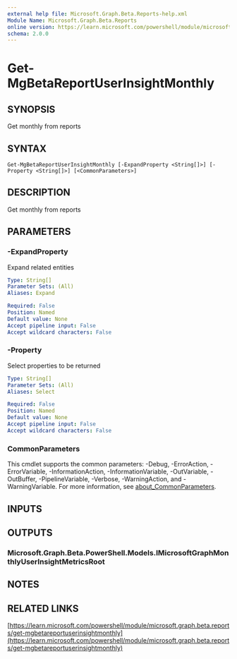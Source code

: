 ```yaml
---
external help file: Microsoft.Graph.Beta.Reports-help.xml
Module Name: Microsoft.Graph.Beta.Reports
online version: https://learn.microsoft.com/powershell/module/microsoft.graph.beta.reports/get-mgbetareportuserinsightmonthly
schema: 2.0.0
---
```


# Get-MgBetaReportUserInsightMonthly

## SYNOPSIS
Get monthly from reports

## SYNTAX

```
Get-MgBetaReportUserInsightMonthly [-ExpandProperty <String[]>] [-Property <String[]>] [<CommonParameters>]
```

## DESCRIPTION
Get monthly from reports

## PARAMETERS

### -ExpandProperty
Expand related entities

```yaml
Type: String[]
Parameter Sets: (All)
Aliases: Expand

Required: False
Position: Named
Default value: None
Accept pipeline input: False
Accept wildcard characters: False
```

### -Property
Select properties to be returned

```yaml
Type: String[]
Parameter Sets: (All)
Aliases: Select

Required: False
Position: Named
Default value: None
Accept pipeline input: False
Accept wildcard characters: False
```

### CommonParameters
This cmdlet supports the common parameters: -Debug, -ErrorAction, -ErrorVariable, -InformationAction, -InformationVariable, -OutVariable, -OutBuffer, -PipelineVariable, -Verbose, -WarningAction, and -WarningVariable. For more information, see [about_CommonParameters](http://go.microsoft.com/fwlink/?LinkID=113216).

## INPUTS

## OUTPUTS

### Microsoft.Graph.Beta.PowerShell.Models.IMicrosoftGraphMonthlyUserInsightMetricsRoot
## NOTES

## RELATED LINKS

[https://learn.microsoft.com/powershell/module/microsoft.graph.beta.reports/get-mgbetareportuserinsightmonthly](https://learn.microsoft.com/powershell/module/microsoft.graph.beta.reports/get-mgbetareportuserinsightmonthly)



